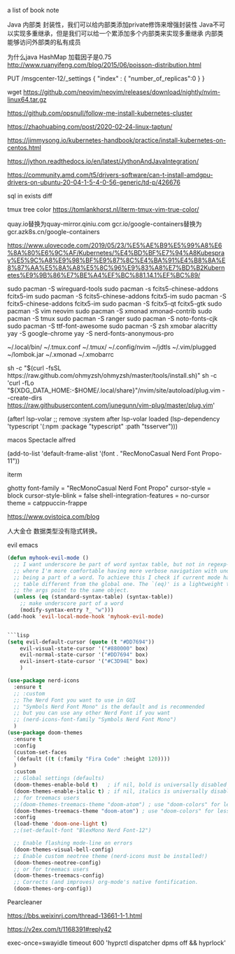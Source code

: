 a list of book note

Java 内部类
封装性，我们可以给内部类添加private修饰来增强封装性
Java不可以实现多重继承，但是我们可以给一个累添加多个内部类来实现多重继承
内部类能够访问外部类的私有成员

为什么java HashMap 加载因子是0.75
http://www.ruanyifeng.com/blog/2015/06/poisson-distribution.html


PUT /msgcenter-12/_settings
{
"index" : {
"number_of_replicas":0
}
}

wget https://github.com/neovim/neovim/releases/download/nightly/nvim-linux64.tar.gz

https://github.com/opsnull/follow-me-install-kubernetes-cluster

https://zhaohuabing.com/post/2020-02-24-linux-taptun/

https://jimmysong.io/kubernetes-handbook/practice/install-kubernetes-on-centos.html

https://jython.readthedocs.io/en/latest/JythonAndJavaIntegration/

https://community.amd.com/t5/drivers-software/can-t-install-amdgpu-drivers-on-ubuntu-20-04-1-5-4-0-56-generic/td-p/426676

sql in exists diff


tmux tree color
https://tomlankhorst.nl/iterm-tmux-vim-true-color/

quay.io替换为quay-mirror.qiniu.com
gcr.io/google-containers替换为gcr.azk8s.cn/google-containers

https://www.ulovecode.com/2019/05/23/%E5%AE%B9%E5%99%A8%E6%8A%80%E6%9C%AF/Kubernetes/%E4%BD%BF%E7%94%A8Kubespray%E5%9C%A8%E9%98%BF%E9%87%8C%E4%BA%91%E4%B8%8A%E8%87%AA%E5%8A%A8%E5%8C%96%E9%83%A8%E7%BD%B2Kubernetes%E9%9B%86%E7%BE%A4%EF%BC%881.14.1%EF%BC%89/



sudo pacman -S wireguard-tools
sudo pacman -s fcits5-chinese-addons fcitx5-im
sudo pacman -S fcits5-chinese-addons fcitx5-im
sudo pacman -S fcitx5-chinese-addons fcitx5-im
sudo pacman -S fcitx5-qt fcitx5-gtk
sudo pacman -S vim neovim
sudo pacman -S xmonad xmonad-contrib
sudo pacman -S tmux
sudo pacman -S ranger
sudo pacman -S noto-fonts-cjk
sudo pacman -S ttf-font-awesome
sudo pacman -S zsh xmobar alacritty
yay -S google-chrome
yay -S nerd-fonts-anonymous-pro

~/.local/bin/
~/.tmux.conf
~/.tmux/
~/.config/nvim
~/jdtls
~/.vim/plugged
~/lombok.jar
~/.xmonad
~/.xmobarrc

sh -c "$(curl -fsSL https://raw.github.com/ohmyzsh/ohmyzsh/master/tools/install.sh)"
sh -c 'curl -fLo "${XDG_DATA_HOME:-$HOME/.local/share}"/nvim/site/autoload/plug.vim --create-dirs \
       https://raw.githubusercontent.com/junegunn/vim-plug/master/plug.vim'

(after! lsp-volar
  ;; remove :system after lsp-volar loaded
  (lsp-dependency 'typescript
                  '(:npm :package "typescript"
                    :path "tsserver")))

macos
Spectacle
alfred

(add-to-list 'default-frame-alist
             '(font . "RecMonoCasual Nerd Font Propo-11"))

iterm

ghotty
font-family = "RecMonoCasual Nerd Font Propo"
cursor-style = block
cursor-style-blink = false
shell-integration-features = no-cursor
theme = catppuccin-frappe


https://www.ovistoica.com/blog

人大金仓 数据类型没有隐式转换。


evil emacs

```lisp
(defun myhook-evil-mode ()
  ;; I want underscore be part of word syntax table, but not in regexp-replace buffer
  ;; where I'm more comfortable having more verbose navigation with underscore not
  ;; being a part of a word. To achieve this I check if current mode has a syntax
  ;; table different from the global one. The `(eq)' is a lightweight test of whether
  ;; the args point to the same object.
  (unless (eq (standard-syntax-table) (syntax-table))
    ;; make underscore part of a word
    (modify-syntax-entry ?_ "w")))
(add-hook 'evil-local-mode-hook 'myhook-evil-mode)


```lisp
(setq evil-default-cursor (quote (t "#DD7694"))
    evil-visual-state-cursor '("#880000" box)
    evil-normal-state-cursor '("#DD7694" box)
    evil-insert-state-cursor '("#C3D94E" box)
    )

(use-package nerd-icons
  :ensure t
  ;; :custom
  ;; The Nerd Font you want to use in GUI
  ;; "Symbols Nerd Font Mono" is the default and is recommended
  ;; but you can use any other Nerd Font if you want
  ;; (nerd-icons-font-family "Symbols Nerd Font Mono")
  )
(use-package doom-themes
  :ensure t
  :config
  (custom-set-faces
  `(default ((t (:family "Fira Code" :height 120))))
  )
  :custom
  ;; Global settings (defaults)
  (doom-themes-enable-bold t)   ; if nil, bold is universally disabled
  (doom-themes-enable-italic t) ; if nil, italics is universally disabled
  ;; for treemacs users
  ;;(doom-themes-treemacs-theme "doom-atom") ; use "doom-colors" for less minimal icon theme
  (doom-themes-treemacs-theme "doom-atom") ; use "doom-colors" for less minimal icon theme
  :config
  (load-theme 'doom-one-light t)
  ;;(set-default-font "BlexMono Nerd Font-12")

  ;; Enable flashing mode-line on errors
  (doom-themes-visual-bell-config)
  ;; Enable custom neotree theme (nerd-icons must be installed!)
  (doom-themes-neotree-config)
  ;; or for treemacs users
  (doom-themes-treemacs-config)
  ;; Corrects (and improves) org-mode's native fontification.
  (doom-themes-org-config))
```
Pearcleaner

https://bbs.weixinrj.com/thread-13661-1-1.html

https://v2ex.com/t/1168391#reply42

exec-once=swayidle timeout 600 'hyprctl dispatcher dpms off && hyprlock'

